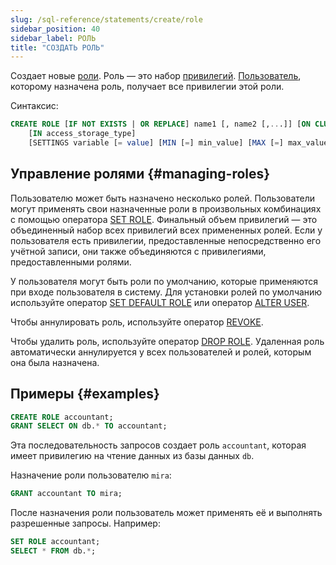 ```yaml
---
slug: /sql-reference/statements/create/role
sidebar_position: 40
sidebar_label: РОЛЬ
title: "СОЗДАТЬ РОЛЬ"
---
```


Создает новые [роли](../../../guides/sre/user-management/index.md#role-management). Роль — это набор [привилегий](/sql-reference/statements/grant#granting-privilege-syntax). [Пользователь](../../../sql-reference/statements/create/user.md), которому назначена роль, получает все привилегии этой роли.

Синтаксис:

``` sql
CREATE ROLE [IF NOT EXISTS | OR REPLACE] name1 [, name2 [,...]] [ON CLUSTER cluster_name]
    [IN access_storage_type]
    [SETTINGS variable [= value] [MIN [=] min_value] [MAX [=] max_value] [CONST|READONLY|WRITABLE|CHANGEABLE_IN_READONLY] | PROFILE 'profile_name'] [,...]
```

## Управление ролями {#managing-roles}

Пользователю может быть назначено несколько ролей. Пользователи могут применять свои назначенные роли в произвольных комбинациях с помощью оператора [SET ROLE](../../../sql-reference/statements/set-role.md). Финальный объем привилегий — это объединенный набор всех привилегий всех примененных ролей. Если у пользователя есть привилегии, предоставленные непосредственно его учётной записи, они также объединяются с привилегиями, предоставленными ролями.

У пользователя могут быть роли по умолчанию, которые применяются при входе пользователя в систему. Для установки ролей по умолчанию используйте оператор [SET DEFAULT ROLE](/sql-reference/statements/set-role#set-default-role) или оператор [ALTER USER](/sql-reference/statements/alter/user).

Чтобы аннулировать роль, используйте оператор [REVOKE](../../../sql-reference/statements/revoke.md).

Чтобы удалить роль, используйте оператор [DROP ROLE](/sql-reference/statements/drop#drop-role). Удаленная роль автоматически аннулируется у всех пользователей и ролей, которым она была назначена.

## Примеры {#examples}

``` sql
CREATE ROLE accountant;
GRANT SELECT ON db.* TO accountant;
```

Эта последовательность запросов создает роль `accountant`, которая имеет привилегию на чтение данных из базы данных `db`.

Назначение роли пользователю `mira`:

``` sql
GRANT accountant TO mira;
```

После назначения роли пользователь может применять её и выполнять разрешенные запросы. Например:

``` sql
SET ROLE accountant;
SELECT * FROM db.*;
```
